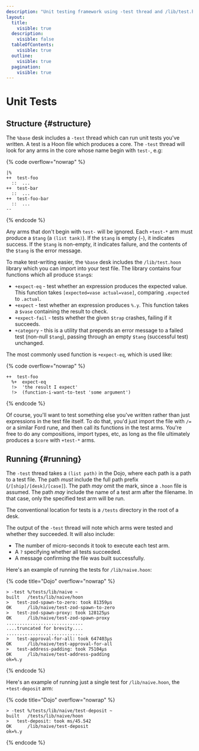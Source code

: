 ```yaml
---
description: "Unit testing framework using -test thread and /lib/test.hoon. Write test arms with +test-* pattern that return $tang."
layout:
  title:
    visible: true
  description:
    visible: false
  tableOfContents:
    visible: true
  outline:
    visible: true
  pagination:
    visible: true
---
```


# Unit Tests

## Structure {#structure}

The `%base` desk includes a `-test` thread which can run unit tests you've written. A test is a Hoon file which produces a core. The `-test` thread will look for any arms in the core whose name begin with `test-`, e.g:

{% code overflow="nowrap" %}

```hoon
|%
++  test-foo
  ::  ...
++  test-bar
  ::  ...
++  test-foo-bar
  ::  ...
--
```

{% endcode %}

Any arms that don't begin with `test-` will be ignored. Each `+test-*` arm must produce a `$tang` (a `(list tank)`). If the `$tang` is empty (`~`), it indicates success. If the `$tang` is non-empty, it indicates failure, and the contents of the `$tang` is the error message.

To make test-writing easier, the `%base` desk includes the `/lib/test.hoon` library which you can import into your test file. The library contains four functions which all produce `$tang`s:

- `+expect-eq` - test whether an expression produces the expected value. This function takes `[expected=vase actual=vase]`, comparing `.expected` to `.actual`.
- `+expect` - test whether an expression produces `%.y`. This function takes a `$vase` containing the result to check.
- `+expect-fail` - tests whether the given `$trap` crashes, failing if it succeeds.
- `+category` - this is a utility that prepends an error message to a failed test (non-null `$tang`), passing through an empty `$tang` (successful test) unchanged.

The most commonly used function is `+expect-eq`, which is used like:

{% code overflow="nowrap" %}

```hoon
++  test-foo
  %+  expect-eq
  !>  'the result I expect'
  !>  (function-i-want-to-test 'some argument')
```

{% endcode %}

Of course, you'll want to test something else you've written rather than just expressions in the test file itself. To do that, you'd just import the file with `/=` or a similar Ford rune, and then call its functions in the test arms. You're free to do any compositions, import types, etc, as long as the file ultimately produces a `$core` with `+test-*` arms.

## Running {#running}

The `-test` thread takes a `(list path)` in the Dojo, where each path is a path to a test file. The path _must_ include the full path prefix (`/[ship]/[desk]/[case]`). The path _may_ omit the mark, since a `.hoon` file is assumed. The path _may_ include the name of a test arm after the filename. In that case, only the specified test arm will be run.

The conventional location for tests is a `/tests` directory in the root of a desk.

The output of the `-test` thread will note which arms were tested and whether they succeeded. It will also include:

- The number of micro-seconds it took to execute each test arm.
- A `?` specifying whether all tests succeeded.
- A message confirming the file was built successfully.

Here's an example of running the tests for `/lib/naive.hoon`:

{% code title="Dojo" overflow="nowrap" %}

```
> -test %/tests/lib/naive ~
built   /tests/lib/naive/hoon
>   test-zod-spawn-to-zero: took 81359µs
OK      /lib/naive/test-zod-spawn-to-zero
>   test-zod-spawn-proxy: took 128125µs
OK      /lib/naive/test-zod-spawn-proxy
.............................
....truncated for brevity....
.............................
>   test-approval-for-all: took 647403µs
OK      /lib/naive/test-approval-for-all
>   test-address-padding: took 75104µs
OK      /lib/naive/test-address-padding
ok=%.y
```

{% endcode %}

Here's an example of running just a single test for `/lib/naive.hoon`, the `+test-deposit` arm:

{% code title="Dojo" overflow="nowrap" %}

```
> -test %/tests/lib/naive/test-deposit ~
built   /tests/lib/naive/hoon
>   test-deposit: took ms/45.542
OK      /lib/naive/test-deposit
ok=%.y
```

{% endcode %}

